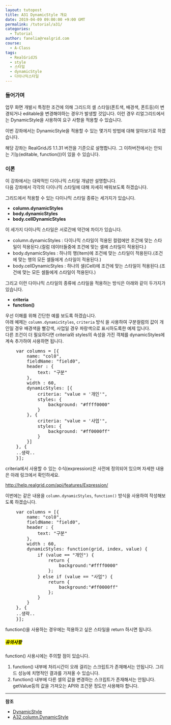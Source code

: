 ```yaml
---
layout: tutopost
title: A31 DynamicStyle 개요
date: 2019-04-09 09:00:00 +9:00 GMT
permalink: /tutorial/a31/
categories:
  - Tutorial
author: fanelia@realgrid.com
course:
  - A-Class
tags: 
  - RealGridJS
  - style
  - 스타일
  - dynamicStyle
  - 다이나믹스타일
---
```


### 들어가며

업무 화면 개발시 특정한 조건에 의해 그리드의 셀 스타일(폰트색, 배경색, 폰트등)이 변경되거나 editable을 변경해야하는 경우가 발생할 것입니다.
이런 경우 리얼그리드에서는 DynamicStyle을 사용하여 요구 사항을 적용할 수 있습니다.  

이번 강좌에서는 DynamicStyle을 적용할 수 있는 몇가지 방법에 대해 알아보기로 하겠습니다. 

해당 강좌는 RealGridJS 1.1.31 버전을 기준으로 설명합니다. 그 이하버전에서는 안되는 기능(editable, function())이 있을 수 있습니다.  

### 이론

이 강좌에서는 대략적인 다이나믹 스타일 개념만 설명합니다.   
다음 강좌에서 각각의 다이나믹 스타일에 대해 자세히 배워보도록 하겠습니다.   

그리드에서 적용할 수 있는 다이나믹 스타일 종류는 세가지가 있습니다.

* **column.dynamicStyles**
* **body.dynamicStyles**
* **body.cellDynamicStyles**

이 세가지 다이나믹 스타일은 서로간에 약간에 차이가 있습니다.  

* column.dynamicStyles : 다이나믹 스타일이 적용된 컬럼에만 조건에 맞는 스타일이 적용된다.(컬럼 데이터들중에 조건에 맞는 셀에 스타일이 적용된다.)  
* body.dynamicStyles : 하나의 행(Item)에 조건에 맞는 스타일이 적용된다.(조건에 맞는 행의 모든 셀들에게 스타일이 적용된다.)   
* body.cellDynamicStyles : 하나의 셀(Cell)에 조건에 맞는 스타일이 적용된다.(조건에 맞는 모든 셀들에게 스타일이 적용된다.)  

그리고 이런 다이나믹 스타일의 종류에 스타일을 적용하는 방식은 아래와 같이 두가지가 있습니다.

* **criteria**
* **function()**

우선 이해를 위해 간단한 예를 보도록 하겠습니다.   
아래 예제는 `column.dynamicStyles`, `criteria` 방식 을 사용하여 구분컬럼의 값이 개인일 경우 배경색을 빨강색, 사업일 경우 파랑색으로 표시하도록한 예제 입니다.   
다른 조건이 더 필요하다면 criteria와 styles의 속성을 가진 객체를 dynamicStyles에 계속 추가하여 사용하면 됩니다.  

<pre class="prettyprint">
    var columns = [{
        name: "col0",
        fieldName: "field0",
        header : {
            text: "구분"
        },
        width : 60,
        dynamicStyles: [{
            criteria: "value = '개인'",
            styles: {
                background: "#ffff0000"
            }
        }, {
            criteria: "value = '사업'",
            styles: {
                background: "#ff0000ff"
            }
        }]
    }, {   
    ..생략.. 
    }];
</pre> 

criteria에서 사용할 수 있는 수식(expression)은 사전에 정의되어 있으며 자세한 내용은 아래 링크에서 확인하세요.

http://help.realgrid.com/api/features/Expression/

이번에는 같은 내용을 `column.dynamicStyles`, `function()` 방식을 사용하여 작성해보도록 하겠습니다.

<pre class="prettyprint">
    var columns = [{
        name: "col0",
        fieldName: "field0",
        header : {
            text: "구분"
        },
        width : 60,
        dynamicStyles: function(grid, index, value) { 
            if (value == "개인") {
                return {
                    background:"#ffff0000"
                };
            } else if (value == "사업") {
                return {
                    background:"#ff0000ff"
                };
            }
        }   
    }, {   
    ..생략.. 
    }];
</pre> 

function()을 사용하는 경우에는 적용하고 싶은 스타일을 return 하시면 됩니다. 


##### <mark>유의사항

function() 사용시에는 주의할 점이 있습니다.

1. function() 내부에 처리시간이 오래 걸리는 스크립트가 존재해서는 안됩니다. 그리드 성능에 치명적인 결과를 가져올 수 있습니다.   
2. function() 내부에 다른 셀의 값을 변경하는 스크립트가 존재해서는 안됩니다. getValue등의 값을 가져오는 API와 조건문 정도만 사용해야 합니다.  


---
**참조**

* [DynamicStyle](/api/types/DynamicStyle/) 
* [A32 column.DynamicStyle](/tutorial/a32/) 

